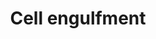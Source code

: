 ---
annotations:
- id: PW:0001145
  parent: regulatory pathway
  type: Pathway Ontology
  value: phagocytosis pathway
- id: PW:0000009
  parent: regulatory pathway
  type: Pathway Ontology
  value: apoptotic cell death pathway
authors:
- Kyook
- MaintBot
- Christine Chichester
- Khanspers
- Cgrove
- Egonw
- Mkutmon
- Asios Olia
- Fehrhart
communities:
- WormBase_Approved
description: A model of apoptotic cell engulfment.   Caenorhabditis (from Caeno  and
  rhabditis = rod like stick shaped) elegans is a free living (non parasitic) transparent
  roundworm (nematode).  C. elegans was the first organism to have its whole genome
  sequenced and it neuronal wiring described.  The C. elegans engulfment pathway removes
  the dying ("corpse") cells by using receptor signals then identifying the dying
  cells and eventually engulfing them.  The final process involves the recycling of
  the remaining cell particles of the dead engulfed cells.
last-edited: 2018-03-02
organisms:
- Caenorhabditis elegans
redirect_from:
- /index.php/Pathway:WP2226
- /instance/WP2226
- /instance/WP2226_r96247
revision: r96247
schema-jsonld:
- '@context': https://schema.org/
  '@id': https://wikipathways.github.io/pathways/WP2226.html
  '@type': Dataset
  creator:
    '@type': Organization
    name: WikiPathways
  description: A model of apoptotic cell engulfment.   Caenorhabditis (from Caeno  and
    rhabditis = rod like stick shaped) elegans is a free living (non parasitic) transparent
    roundworm (nematode).  C. elegans was the first organism to have its whole genome
    sequenced and it neuronal wiring described.  The C. elegans engulfment pathway
    removes the dying ("corpse") cells by using receptor signals then identifying
    the dying cells and eventually engulfing them.  The final process involves the
    recycling of the remaining cell particles of the dead engulfed cells.
  keywords:
  - Active CED-3Protease
  - CED-1/SREC?
  - CED-10/Rac1
  - CED-2/CrkII
  - CED-3
  - CED-4
  - CED-5/DOCK180
  - CED-6
  - CED-7
  - CED-7/ABC1
  - CED-9
  - EGL-1
  - PSR-1?
  license: CC0
  name: Cell engulfment
seo: CreativeWork
title: Cell engulfment
wpid: WP2226
---